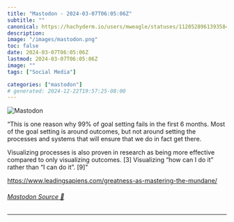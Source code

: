 ```yaml
---
title: "Mastodon - 2024-03-07T06:05:06Z"
subtitle: ""
canonical: https://hachyderm.io/users/mweagle/statuses/112052896139358456
description:
image: "/images/mastodon.png"
toc: false
date: 2024-03-07T06:05:06Z
lastmod: 2024-03-07T06:05:06Z
image: ""
tags: ["Social Media"]

categories: ["mastodon"]
# generated: 2024-12-22T19:57:25-08:00
---
```

![Mastodon](/images/mastodon.png)

<p>“This is one reason why 99% of goal setting fails in the first 6 months. Most of the goal setting is around outcomes, but not around setting the processes and systems that will ensure that we do in fact get there.</p><p>Visualizing processes is also proven in research as being more effective compared to only visualizing outcomes. [3] Visualizing “how can I do it” rather than “I can do it”. [9]”</p><p><a href="https://www.leadingsapiens.com/greatness-as-mastering-the-mundane/" target="_blank" rel="nofollow noopener noreferrer" translate="no"><span class="invisible">https://www.</span><span class="ellipsis">leadingsapiens.com/greatness-a</span><span class="invisible">s-mastering-the-mundane/</span></a></p>


###### [Mastodon Source 🐘](https://hachyderm.io/@mweagle/112052896139358456)

___
